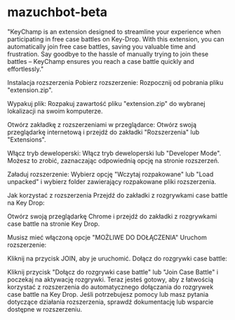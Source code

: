 ﻿# mazuchbot-beta

"KeyChamp is an extension designed to streamline your experience when participating in free case battles on Key-Drop. With this extension, you can automatically join free case battles, saving you valuable time and frustration. Say goodbye to the hassle of manually trying to join these battles – KeyChamp ensures you reach a case battle quickly and effortlessly."

Instalacja rozszerzenia
Pobierz rozszerzenie: Rozpocznij od pobrania pliku "extension.zip".

Wypakuj plik: Rozpakuj zawartość pliku "extension.zip" do wybranej lokalizacji na swoim komputerze.

Otwórz zakładkę z rozszerzeniami w przeglądarce: Otwórz swoją przeglądarkę internetową i przejdź do zakładki "Rozszerzenia" lub "Extensions".

Włącz tryb deweloperski: Włącz tryb deweloperski lub "Developer Mode". Możesz to zrobić, zaznaczając odpowiednią opcję na stronie rozszerzeń.

Załaduj rozszerzenie: Wybierz opcję "Wczytaj rozpakowane" lub "Load unpacked" i wybierz folder zawierający rozpakowane pliki rozszerzenia.

Jak korzystać z rozszerzenia
Przejdź do zakładki z rozgrywkami case battle na Key Drop:

Otwórz swoją przeglądarkę Chrome i przejdź do zakładki z rozgrywkami case battle na stronie Key Drop.

Musisz mieć włączoną opcje "MOŻLIWE DO DOŁĄCZENIA"
Uruchom rozszerzenie:

Kliknij na przycisk JOIN, aby je uruchomić.
Dołącz do rozgrywki case battle:

Kliknij przycisk "Dołącz do rozgrywki case battle" lub "Join Case Battle" i poczekaj na aktywację rozgrywki.
Teraz jesteś gotowy, aby z łatwością korzystać z rozszerzenia do automatycznego dołączania do rozgrywek case battle na Key Drop. Jeśli potrzebujesz pomocy lub masz pytania dotyczące działania rozszerzenia, sprawdź dokumentację lub wsparcie dostępne w rozszerzeniu.
